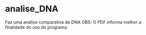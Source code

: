 # analise_DNA
Faz uma analise comparativa de DNA
OBS: O PDF informa melhor a finalidade do uso do programa.

